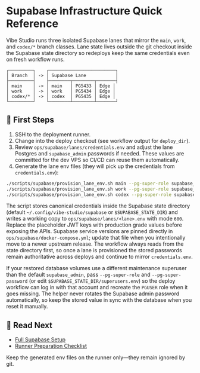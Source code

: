 # Supabase Infrastructure Quick Reference

Vibe Studio runs three isolated Supabase lanes that mirror the `main`, `work`, and `codex/*` branch classes. Lane state lives
outside the git checkout inside the Supabase state directory so redeploys keep the same credentials even on fresh workflow
runs.

```
┌─────────┐    ┌─────────────────────────┐
│ Branch  │ -> │ Supabase Lane           │
├─────────┤    ├────────┬────────┬───────┤
│ main    │ -> │ main   │ PG5433 │ Edge │
│ work    │ -> │ work   │ PG5434 │ Edge │
│ codex/* │ -> │ codex  │ PG5435 │ Edge │
└─────────┘    └────────┴────────┴───────┘
```

## 🔑 First Steps

1. SSH to the deployment runner.
2. Change into the deploy checkout (see workflow output for `deploy_dir`).
3. Review `ops/supabase/lanes/credentials.env` and adjust the lane Postgres and `supabase_admin` passwords if needed. These
   values are committed for the dev VPS so CI/CD can reuse them automatically.
4. Generate the lane env files (they will pick up the credentials from `credentials.env`):

```bash
./scripts/supabase/provision_lane_env.sh main --pg-super-role supabase_admin --pg-super-password '<supabase-admin-password>'
./scripts/supabase/provision_lane_env.sh work --pg-super-role supabase_admin --pg-super-password '<supabase-admin-password>'
./scripts/supabase/provision_lane_env.sh codex --pg-super-role supabase_admin --pg-super-password '<supabase-admin-password>'
```

The script stores canonical credentials inside the Supabase state directory (default `~/.config/vibe-studio/supabase` or `$SUPABASE_STATE_DIR`) and writes a working copy to `ops/supabase/lanes/<lane>.env` with mode `600`. Replace the placeholder JWT keys with production grade values before exposing the APIs. Supabase service versions are pinned directly in `ops/supabase/docker-compose.yml`; update that file when you intentionally move to a newer upstream release. The workflow always reads from the state directory first, so once a lane is provisioned the stored passwords remain authoritative across deploys and continue to mirror `credentials.env`.

If your restored database volumes use a different maintenance superuser than the default `supabase_admin`, pass `--pg-super-role` and `--pg-super-password` (or edit `$SUPABASE_STATE_DIR/superusers.env`) so the deploy workflow can log in with that account and recreate the `PGUSER` role when it goes missing. The helper never rotates the Supabase admin password automatically, so keep the stored value in sync with the database when you reset it manually.

## 📘 Read Next

- [Full Supabase Setup](./docs/SUPABASE_SETUP.md)
- [Runner Preparation Checklist](./docs/RUNNER_SETUP.md)

Keep the generated env files on the runner only—they remain ignored by git.
